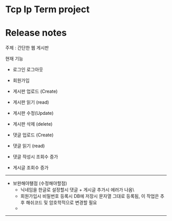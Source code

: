 # Tcp Ip Term project 
# Release notes

주제 : 간단한 웹 게시판


현재 기능
- 로그인 로그아웃
- 회원가입

- 게시판 업로드 (Create)
- 게시판 읽기 (read)
- 게시판 수정(Update)
- 게시판 삭제 (delete)

- 댓글 업로드 (Create)
- 댓글 읽기 (read)
- 댓글 작성시 조회수 증가
- 게시글 조회수 증가
--------------------------
- 보완해야됄점 (수정해야할점)
  - 닉네임을 한글로 설정할시 댓글 + 게시글 추가시 에러가 나옴\
  - 회원가입시 비밀번호 등록시 DB에 저장시 문자열 그대로 등록됨, 이 작업은 추후 해쉬코드 및 암호학적으로 변경할 필요
  - 
- -------------------
